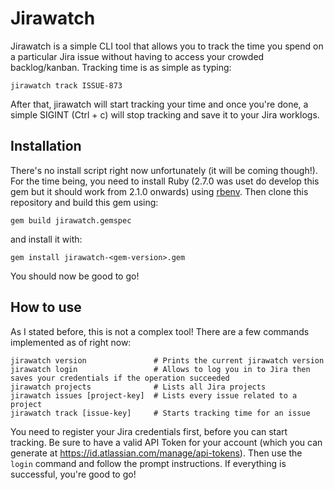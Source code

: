# Jirawatch
Jirawatch is a simple CLI tool that allows you to track the time you spend on a particular Jira issue without having to access your crowded backlog/kanban.
Tracking time is as simple as typing:
```
jirawatch track ISSUE-873
```
After that, jirawatch will start tracking your time and once you're done, a simple SIGINT (Ctrl + c) will stop tracking and save it to your Jira worklogs.

## Installation
There's no install script right now unfortunately (it will be coming though!).
For the time being, you need to install Ruby (2.7.0 was uset do develop this gem but it should work from 2.1.0 onwards) using [rbenv](https://github.com/rbenv/rbenv).
Then clone this repository and build this gem using:
```
gem build jirawatch.gemspec
```
and install it with:
```
gem install jirawatch-<gem-version>.gem
```

You should now be good to go!

## How to use
As I stated before, this is not a complex tool! There are a few commands implemented as of right now:
```
jirawatch version               # Prints the current jirawatch version
jirawatch login                 # Allows to log you in to Jira then saves your credentials if the operation succeeded
jirawatch projects              # Lists all Jira projects
jirawatch issues [project-key]  # Lists every issue related to a project
jirawatch track [issue-key]     # Starts tracking time for an issue
```

You need to register your Jira credentials first, before you can start tracking. Be sure to have a valid API Token for your account (which you can generate at https://id.atlassian.com/manage/api-tokens).
Then use the `login` command and follow the prompt instructions.
If everything is successful, you're good to go!
